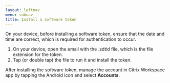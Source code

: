 ```yaml
---
layout: leftnav
menu: subnav
title: Install a software token
---
```


On your device, before installing a software token, ensure that the date and time are correct, which is required for authentication to occur.

1.  On your device, open the email with the .sdtid file, which is the file extension for the token.
2.  Tap (or double tap) the file to run it and install the token.

After installing the software token, manage the account in Citrix Workspace app by tapping the Android icon  and select **Accounts**.